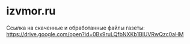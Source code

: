 # izvmor.ru

Ссылка на скаченные и обработанные файлы газеты: https://drive.google.com/open?id=0Bx9ruLQfbNXKb1BlUVRwQzc0aHM
